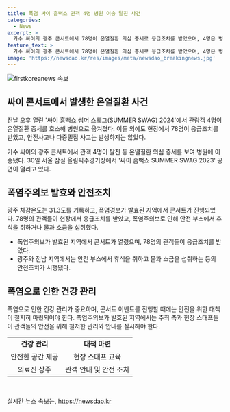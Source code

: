 ```yaml
---
title: 폭염 싸이 흠뻑쇼 관객 4명 병원 이송 탈진 사건
categories:
  - News
excerpt: >
  가수 싸이의 광주 콘서트에서 78명이 온열질환 의심 증세로 응급조치를 받았으며, 4명은 병원 이송됐다. 콘서트 당일 광주 체감온도는 31.3도였고, 폭염주의보가 발효된 상황이었다. 이에도 안전사고는 발생하지 않았으며, 콘서트는 정상적으로 진행됐다. (150자)
feature_text: >
  가수 싸이의 광주 콘서트에서 78명이 온열질환 의심 증세로 응급조치를 받았으며, 4명은 병원 이송됐다. 콘서트 당일 광주 체감온도는 31.3도였고, 폭염주의보가 발효된 상황이었다. 이에도 안전사고는 발생하지 않았으며, 콘서트는 정상적으로 진행됐다. (150자)
image: 'https://newsdao.kr/res/images/meta/newsdao_breakingnews.jpg'
---
```


<p><img src="https://newsdao.kr/res/images/meta/newsdao_breakingnews.jpg" alt="firstkoreanews 속보" /></p>

<h2 data-ke-size="size26">싸이 콘서트에서 발생한 온열질환 사건</h2>

<p>전날 오후 열린 '싸이 흠뻑쇼 썸머 스웨그(SUMMER SWAG) 2024'에서 관람객 4명이 온열질환 증세를 호소해 병원으로 옮겨졌다. 이들 외에도 현장에서 78명이 응급조치를 받았고, 안전사고나 다중밀집 사고는 발생하지는 않았다.</p>

<p data-ke-size="size16">가수 싸이의 광주 콘서트에서 관객 4명이 탈진 등 온열질환 의심 증세를 보여 병원에 이송됐다. 30일 서울 잠실 올림픽주경기장에서 '싸이 흠뻑쇼 SUMMER SWAG 2023' 공연이 열리고 있다.</p>

<h2 data-ke-size="size26">폭염주의보 발효와 안전조치</h2>

<p>광주 체감온도는 31.3도를 기록하고, 폭염경보가 발효된 지역에서 콘서트가 진행되었다. 78명의 관객들이 현장에서 응급조치를 받았고, 폭염주의보로 인해 안전 부스에서 휴식을 취하거나 물과 소금을 섭취했다.</p>

<ul>
  <li>폭염주의보가 발효된 지역에서 콘서트가 열렸으며, 78명의 관객들이 응급조치를 받았다.</li>
  <li>광주와 전남 지역에서는 안전 부스에서 휴식을 취하고 물과 소금을 섭취하는 등의 안전조치가 시행됐다.</li>
</ul>

<h2 data-ke-size="size26">폭염으로 인한 건강 관리</h2>

<p>폭염으로 인한 건강 관리가 중요하며, 콘서트 이벤트를 진행할 때에는 안전을 위한 대책이 철저히 마련되어야 한다. 폭염주의보가 발효된 지역에서는 주최 측과 현장 스태프들이 관객들의 안전을 위해 철저한 관리와 안내를 실시해야 한다.</p>

<table>
  <tr>
    <td style="text-align: center; height: 17px;"><b>건강 관리</b></td>
    <td style="text-align: center; height: 17px;"><b>대책 마련</b></td>
  </tr>
  <tr>
    <td style="text-align: center; height: 17px;">안전한 공간 제공</td>
    <td style="text-align: center; height: 17px;">현장 스태프 교육</td>
  </tr>
  <tr>
    <td style="text-align: center; height: 17px;">의료진 상주</td>
    <td style="text-align: center; height: 17px;">관객 안내 및 안전 조치</td>
  </tr>
</table>

<p data-ke-size="size16">&nbsp;</p>
실시간 뉴스 속보는, <a href="https://newsdao.kr" rel="dofollow">https://newsdao.kr</a>


